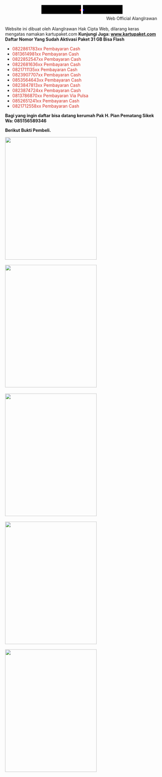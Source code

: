 <div style="text-align: center;">
<span style="font-size: x-large;">
<marquee bgcolor="black" style="color: red;" direction="left" width="130">
<b>&lt;&lt;</b><b> ALANGIRAWAN OFFICIAL WEB &gt;&gt;</b>
</marquee>
<marquee bgcolor="black" style="color: blue;" direction="right" width="130">
<b>&lt;&lt; MACAM &gt;&gt;</b>
</span>
</marquee>
</div>
<marquee behavior="alternate">Web Official AlangIrawan</marquee>
<div><br /></div>Website ini dibuat oleh AlangIrawan Hak Cipta Web, dilarang keras mengatas
namakan kartupaket.com
<b>Kunjungi Juga: <a href="http://www.kartupaket.com/">www.kartupaket.com</a></b>
<div><b>Daftar Nomor Yang Sudah Aktivasi Paket 31 GB Bisa Flash</b></div>
<div>
  <ul style="text-align: left;">
    <li><font color="#d52c1f">0822861783xx Pembayaran Cash</font></li>
    <li><font color="#d52c1f">0813614981xx Pembayaran Cash</font></li>
    <li><font color="#d52c1f">0822852547xx Pembayaran Cash</font></li>
    <li><font color="#d52c1f">0822681636xx Pembayaran Cash</font></li>
    <li><font color="#d52c1f">0821711135xx Pembayaran Cash</font></li>
    <li><font color="#d52c1f">0823907707xx Pembayaran Cash</font></li>
    <li><font color="#d52c1f">0853564643xx Pembayaran Cash</font></li>
    <li><font color="#d52c1f">0823847813xx Pembayaran Cash</font></li>
    <li><font color="#d52c1f">0823874724xx Pembayaran Cash</font></li>
    <li><font color="#d52c1f">0813786870xx Pembayaran Via Pulsa</font></li><li><font color="#d52c1f">0852651241xx Pembayaran Cash</font></li><li><font color="#d52c1f">0821712558xx Pembayaran Cash</font></li></ul><ul style="text-align: left;">
  </ul>
</div>
<div>
  <b>Bagi yang ingin daftar bisa datang kerumah Pak H. Pian Pematang Sikek Wa:
    085156589346</b></div>

<b>Berikut Bukti Pembeli.&nbsp;</b><br />
<div class="separator" style="clear: both; text-align: left;">
  <b>
      <img border="0" height="400" src="https://lh3.googleusercontent.com/-mACyTzFsScI/Xq5To_ilTNI/AAAAAAAABlI/8ngi4s99TOAIh7JoQN89UP4clSMfFT1QwCLcBGAsYHQ/w300-h400/1588482967805161-0.png" width="300" />
    
  </b>
</div><div class="separator" style="clear: both; text-align: left;"><b><br /></b></div>
<div class="separator" style="clear: both; text-align: left;">
  <b>
      <img border="0" height="400" src="https://lh3.googleusercontent.com/-aSByUYkisfE/Xq5TlpsSlII/AAAAAAAABlE/8wPb5oZsYlY_yPEEb2YzLxKb9vIS58TIQCLcBGAsYHQ/w300-h400/1588482956505265-1.png" width="300" /></b></div><div class="separator" style="clear: both; text-align: left;"><h4 style="text-align: left;"><img border="0" data-original-height="4000" data-original-width="3000" height="400" src="https://1.bp.blogspot.com/-2-TXnAkgkts/XrAKmOZZxGI/AAAAAAAABl0/zM2i3qUYNNM-3pR3Z1ecNdNlHEOwcupyACK4BGAsYHg/w300-h400/IMG_20200504_135938.jpg" width="300" /></h4></div><div class="separator" style="clear: both; text-align: left;"><div class="separator" style="clear: both; text-align: left;"><img border="0" data-original-height="4000" data-original-width="3000" height="400" src="https://1.bp.blogspot.com/-Y7wv1dLY87Y/XrAKmhZvJMI/AAAAAAAABl4/WR1a-hjMrV0ONrMDWFcAXd9VgGbQicfLACK4BGAsYHg/w300-h400/IMG_20200502_171821.jpg" width="300" /></div><br /><div class="separator" style="clear: both; text-align: left;"><img border="0" data-original-height="4000" data-original-width="3000" height="400" src="https://1.bp.blogspot.com/-kr56f1kN5bg/XrAKmziKTKI/AAAAAAAABl8/cSuhNBnqtdUlMNtOGf17OjdkNyLRVjtFACK4BGAsYHg/w300-h400/IMG_20200504_114132.jpg" width="300" /></div><b><br /></b></div>

